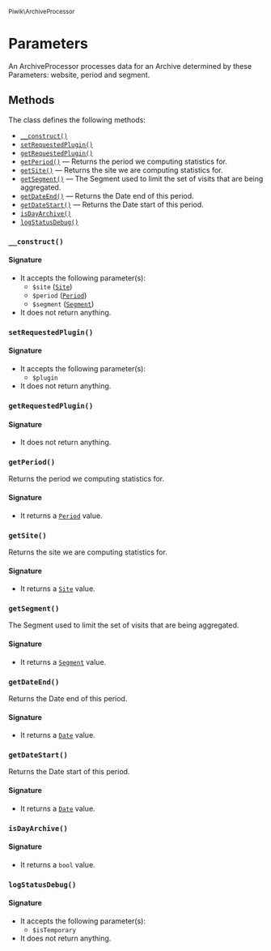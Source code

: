 <small>Piwik\ArchiveProcessor</small>

Parameters
==========

An ArchiveProcessor processes data for an Archive determined by these Parameters: website, period and segment.


Methods
-------

The class defines the following methods:

- [`__construct()`](#__construct)
- [`setRequestedPlugin()`](#setrequestedplugin)
- [`getRequestedPlugin()`](#getrequestedplugin)
- [`getPeriod()`](#getperiod) &mdash; Returns the period we computing statistics for.
- [`getSite()`](#getsite) &mdash; Returns the site we are computing statistics for.
- [`getSegment()`](#getsegment) &mdash; The Segment used to limit the set of visits that are being aggregated.
- [`getDateEnd()`](#getdateend) &mdash; Returns the Date end of this period.
- [`getDateStart()`](#getdatestart) &mdash; Returns the Date start of this period.
- [`isDayArchive()`](#isdayarchive)
- [`logStatusDebug()`](#logstatusdebug)

<a name="__construct" id="__construct"></a>
<a name="__construct" id="__construct"></a>
### `__construct()`

#### Signature

- It accepts the following parameter(s):
    - `$site` ([`Site`](../../Piwik/Site.md))
    - `$period` ([`Period`](../../Piwik/Period.md))
    - `$segment` ([`Segment`](../../Piwik/Segment.md))
- It does not return anything.

<a name="setrequestedplugin" id="setrequestedplugin"></a>
<a name="setRequestedPlugin" id="setRequestedPlugin"></a>
### `setRequestedPlugin()`

#### Signature

- It accepts the following parameter(s):
    - `$plugin`
- It does not return anything.

<a name="getrequestedplugin" id="getrequestedplugin"></a>
<a name="getRequestedPlugin" id="getRequestedPlugin"></a>
### `getRequestedPlugin()`

#### Signature

- It does not return anything.

<a name="getperiod" id="getperiod"></a>
<a name="getPeriod" id="getPeriod"></a>
### `getPeriod()`

Returns the period we computing statistics for.

#### Signature

- It returns a [`Period`](../../Piwik/Period.md) value.

<a name="getsite" id="getsite"></a>
<a name="getSite" id="getSite"></a>
### `getSite()`

Returns the site we are computing statistics for.

#### Signature

- It returns a [`Site`](../../Piwik/Site.md) value.

<a name="getsegment" id="getsegment"></a>
<a name="getSegment" id="getSegment"></a>
### `getSegment()`

The Segment used to limit the set of visits that are being aggregated.

#### Signature

- It returns a [`Segment`](../../Piwik/Segment.md) value.

<a name="getdateend" id="getdateend"></a>
<a name="getDateEnd" id="getDateEnd"></a>
### `getDateEnd()`

Returns the Date end of this period.

#### Signature

- It returns a [`Date`](../../Piwik/Date.md) value.

<a name="getdatestart" id="getdatestart"></a>
<a name="getDateStart" id="getDateStart"></a>
### `getDateStart()`

Returns the Date start of this period.

#### Signature

- It returns a [`Date`](../../Piwik/Date.md) value.

<a name="isdayarchive" id="isdayarchive"></a>
<a name="isDayArchive" id="isDayArchive"></a>
### `isDayArchive()`

#### Signature

- It returns a `bool` value.

<a name="logstatusdebug" id="logstatusdebug"></a>
<a name="logStatusDebug" id="logStatusDebug"></a>
### `logStatusDebug()`

#### Signature

- It accepts the following parameter(s):
    - `$isTemporary`
- It does not return anything.

